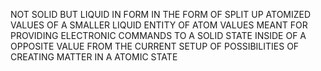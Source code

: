 NOT SOLID BUT LIQUID IN FORM IN THE FORM OF SPLIT UP ATOMIZED VALUES OF A SMALLER LIQUID ENTITY OF ATOM VALUES MEANT FOR PROVIDING ELECTRONIC COMMANDS TO A SOLID STATE INSIDE OF A OPPOSITE VALUE FROM THE CURRENT SETUP OF POSSIBILITIES OF CREATING MATTER IN A ATOMIC STATE
